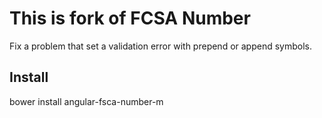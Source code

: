 # This is fork of FCSA Number

Fix a problem that set a validation error with prepend or append symbols.

## Install

bower install angular-fsca-number-m
